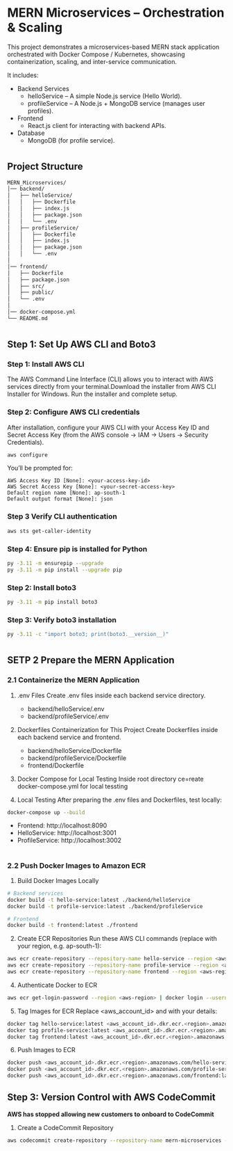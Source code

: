 # MERN Microservices – Orchestration & Scaling
This project demonstrates a microservices-based MERN stack application orchestrated with Docker Compose / Kubernetes, showcasing containerization, scaling, and inter-service communication.

It includes:
- Backend Services
    - helloService – A simple Node.js service (Hello World).
    - profileService – A Node.js + MongoDB service (manages user profiles).
- Frontend
    - React.js client for interacting with backend APIs.
- Database
    - MongoDB (for profile service).
#
## Project Structure
```bash
MERN_Microservices/
│── backend/
│   ├── helloService/
│   │   ├── Dockerfile
│   │   ├── index.js
│   │   ├── package.json
│   │   └── .env
│   ├── profileService/
│   │   ├── Dockerfile
│   │   ├── index.js
│   │   ├── package.json
│   │   └── .env
│
│── frontend/
│   ├── Dockerfile
│   ├── package.json
│   ├── src/
│   ├── public/
│   └── .env
│
│── docker-compose.yml
└── README.md

```
#
## Step 1: Set Up AWS CLI and Boto3
### Step 1: Install AWS CLI

The AWS Command Line Interface (CLI) allows you to interact with AWS services directly from your terminal.Download the installer from AWS CLI Installer for Windows.
Run the installer and complete setup.

### Step 2: Configure AWS CLI credentials
After installation, configure your AWS CLI with your Access Key ID and Secret Access Key (from the AWS console → IAM → Users → Security Credentials).

```bash
aws configure
```
You’ll be prompted for:
```
AWS Access Key ID [None]: <your-access-key-id>
AWS Secret Access Key [None]: <your-secret-access-key>
Default region name [None]: ap-south-1
Default output format [None]: json
```
### Step 3 Verify CLI authentication
```bash
aws sts get-caller-identity

```
### Step 4: Ensure pip is installed for Python
```bash
py -3.11 -m ensurepip --upgrade
py -3.11 -m pip install --upgrade pip
```
### Step 2: Install boto3
```bash
py -3.11 -m pip install boto3

```
### Step 3: Verify boto3 installation
```bash
py -3.11 -c "import boto3; print(boto3.__version__)"
```
#
## SETP 2  Prepare the MERN Application

### 2.1 Containerize the MERN Application
1. .env Files
    Create .env files inside each backend service directory.
    - backend/helloService/.env
    - backend/profileService/.env

2. Dockerfiles Containerization for This Project
    Create Dockerfiles inside each backend service and frontend.
    - backend/helloService/Dockerfile
    - backend/profileService/Dockerfile
    - frontend/Dockerfile

3. Docker Compose for Local Testing
    Inside root directory ce=reate docker-compose.yml for local tessting

4. Local Testing
    After preparing the .env files and Dockerfiles, test locally:
```bash
docker-compose up --build
```
 - Frontend: http://localhost:8090
 - HelloService: http://localhost:3001
 - ProfileService: http://localhost:3002

#
### 2.2 Push Docker Images to Amazon ECR
1. Build Docker Images Locally
``` bash
# Backend services
docker build -t hello-service:latest ./backend/helloService
docker build -t profile-service:latest ./backend/profileService

# Frontend
docker build -t frontend:latest ./frontend
```

2. Create ECR Repositories
Run these AWS CLI commands (replace <aws-region> with your region, e.g. ap-south-1):
```bash
aws ecr create-repository --repository-name hello-service --region <aws-region>
aws ecr create-repository --repository-name profile-service --region <aws-region>
aws ecr create-repository --repository-name frontend --region <aws-region>
```

4. Authenticate Docker to ECR
```bash
aws ecr get-login-password --region <aws-region> | docker login --username AWS --password-stdin <aws_account_id>.dkr.ecr.<region>.amazonaws.com

```

5. Tag Images for ECR
Replace <aws_account_id> and <region> with your details:
```bash
docker tag hello-service:latest <aws_account_id>.dkr.ecr.<region>.amazonaws.com/hello-service:latest
docker tag profile-service:latest <aws_account_id>.dkr.ecr.<region>.amazonaws.com/profile-service:latest
docker tag frontend:latest <aws_account_id>.dkr.ecr.<region>.amazonaws.com/frontend:latest
```
6. Push Images to ECR

```bash
docker push <aws_account_id>.dkr.ecr.<region>.amazonaws.com/hello-service:latest
docker push <aws_account_id>.dkr.ecr.<region>.amazonaws.com/profile-service:latest
docker push <aws_account_id>.dkr.ecr.<region>.amazonaws.com/frontend:latest
```

## Step 3: Version Control with AWS CodeCommit
**AWS has stopped allowing new customers to onboard to CodeCommit**

1. Create a CodeCommit Repository
```bash
aws codecommit create-repository --repository-name mern-microservices --repository-description "MERN microservices project V1" --region ap-south-1
```

